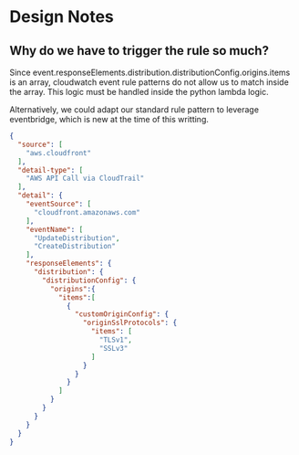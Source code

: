 # Design Notes

## Why do we have to trigger the rule so much?

Since event.responseElements.distribution.distributionConfig.origins.items is an array, cloudwatch event rule patterns do not allow us to match inside the array.  This logic must be handled inside the python lambda logic.

Alternatively, we could adapt our standard rule pattern to leverage eventbridge, which is new at the time of this writting.

```json
{
  "source": [
    "aws.cloudfront"
  ],
  "detail-type": [
    "AWS API Call via CloudTrail"
  ],
  "detail": {
    "eventSource": [
      "cloudfront.amazonaws.com"
    ],
    "eventName": [
      "UpdateDistribution",
      "CreateDistribution"
    ],
    "responseElements": {
      "distribution": {
        "distributionConfig": {
          "origins":{
            "items":[
              {
                "customOriginConfig": {
                  "originSslProtocols": {
                    "items": [
                      "TLSv1",
                      "SSLv3"
                    ]
                  }
                }
              }
            ]
          }
        }
      }
    }
  }
}
```

